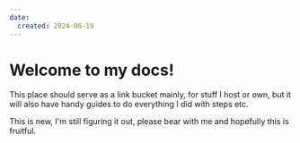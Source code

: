 ```yaml
---
date:
  created: 2024-06-19
---
```


# Welcome to my docs!

This place should serve as a link bucket mainly, for stuff I host or own, but it will also have handy guides to do everything I did with steps etc.
<!-- more -->

This is new, I'm still figuring it out, please bear with me and hopefully this is fruitful.